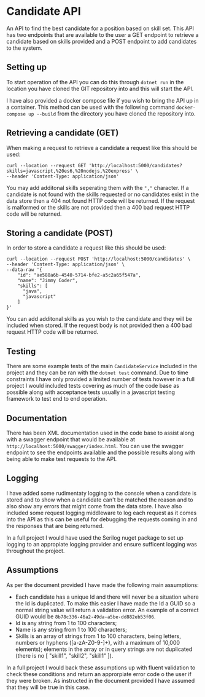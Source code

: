 # Candidate API
An API to find the best candidate for a position based on skill set. This API has two endpoints that are available to the user a GET endpoint to retrieve a candidate based on skills provided and a POST endpoint to add candidates to the system.

## Setting up

To start operation of the API you can do this through `dotnet run` in the location you have cloned the GIT repository into and this will start the API.

 I have also provided a docker compose file if you wish to bring the API up in a container. This method can be used with the following command `docker-compose up --build` from the directory you have cloned the repository into.

## Retrieving a candidate (GET)

When making a request to retrieve a candidate a request like this should be used:

```
curl --location --request GET 'http://localhost:5000/candidates?skills=javascript,%20es6,%20nodejs,%20express' \
--header 'Content-Type: application/json'
```

You may add additonal skills seperating them with the `","` character. If a candidate is not found with the skills requested or no candidates exist in the data store then a 404 not found HTTP code will be returned. If the request is malformed or the skills are not provided then a 400 bad request HTTP code will be returned. 

## Storing a candidate (POST)

In order to store a candidate a request like this should be used:

```
curl --location --request POST 'http://localhost:5000/candidates' \
--header 'Content-Type: application/json' \
--data-raw '{
    "id": "ae588a6b-4540-5714-bfe2-a5c2a65f547a",
    "name": "Jimmy Coder",
    "skills": [
      "java",
      "javascript"
    ]
}'
```

You can add additonal skills as you wish to the candidate and they will be included when stored. If the request body is not provided then a 400 bad request HTTP code will be returned. 

## Testing

There are some example tests of the main `CandidateService` included in the project and they can be ran with the `dotnet test` command. Due to time constraints I have only provided a limited number of tests however in a full project I would included tests covering as much of the code base as possible along with acceptance tests usually in a javascript testing framework to test end to end operation. 

## Documentation

There has been XML documentation used in the code base to assist along with a swagger endpoint that would be available at `http://localhost:5000/swagger/index.html`. You can use the swagger endpoint to see the endpoints available and the possible results along with being able to make test requests to the API.

## Logging

I have added some rudimentaty logging to the console when a candidate is stored and to show when a candidate can't be matched the reason and to also show any errors that might come from the data store. I have also included some request logging middleware to log each request as it comes into the API as this can be useful for debugging the requests coming in and the responses that are being returned. 

In a full project I would have used the Serilog nuget package to set up logging to an appropiate logging provider and ensure sufficent logging was throughout the project. 

## Assumptions

As per the document provided I have made the following main assumptions:

* Each candidate has a unique Id and there will never be a situation where the Id is duplicated. To make this easier I have made the Id a GUID so a normal string value will return a validation error. An example of a correct GUID would be `8b78c336-46a2-49da-a5be-dd882eb53f06`.
* Id is any string from 1 to 100 characters;
* Name is any string from 1 to 100 characters;
* Skills is an array of strings from 1 to 100 characters, being letters, numbers or hyphens ([a-zA-Z0-9-]+), with a maximum of 10,000 elements); elements in the array or in query strings are not duplicated (there is no [ "skill1", "skill2", "skill1" ]).

In a full project I would back these assumptions up with fluent validation to check these conditions and return an approrpiate error code o the user if they were broken. As instructed in the document provided I have assumed that they will be true in this case.
